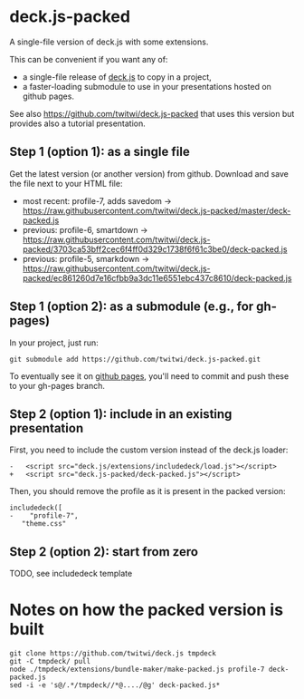 deck.js-packed
==============

A single-file version of deck.js with some extensions.

This can be convenient if you want any of:
- a single-file release of [deck.js](https://github.com/twitwi/deck.js) to copy in a project,
- a faster-loading submodule to use in your presentations hosted on github pages.

See also https://github.com/twitwi/deck.js-packed that uses this version but provides also a tutorial presentation.

## Step 1 (option 1): as a single file

Get the latest version (or another version) from github.
Download and save the file next to your HTML file:
- most recent: profile-7, adds savedom → <https://raw.githubusercontent.com/twitwi/deck.js-packed/master/deck-packed.js>
- previous: profile-6, smartdown → <https://raw.githubusercontent.com/twitwi/deck.js-packed/3703ca53bff2cec6f4ff0d329c1738f6f61c3be0/deck-packed.js>
- previous: profile-5, smarkdown → <https://raw.githubusercontent.com/twitwi/deck.js-packed/ec861260d7e16cfbb9a3dc11e6551ebc437c8610/deck-packed.js>


## Step 1 (option 2): as a submodule (e.g., for gh-pages)

In your project, just run:

    git submodule add https://github.com/twitwi/deck.js-packed.git

To eventually see it on [github pages](https://pages.github.com/), you'll need to commit and push these to your gh-pages branch.

## Step 2 (option 1): include in an existing presentation

First, you need to include the custom version instead of the deck.js loader:

    -	<script src="deck.js/extensions/includedeck/load.js"></script>
    +	<script src="deck.js-packed/deck-packed.js"></script>

Then, you should remove the profile as it is present in the packed version:

    includedeck([
    -    "profile-7",
       "theme.css"

## Step 2 (option 2): start from zero

TODO, see includedeck template


# Notes on how the packed version is built

    git clone https://github.com/twitwi/deck.js tmpdeck
    git -C tmpdeck/ pull
    node ./tmpdeck/extensions/bundle-maker/make-packed.js profile-7 deck-packed.js
    sed -i -e 's@/.*/tmpdeck//*@..../@g' deck-packed.js*
